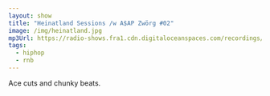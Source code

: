 ```yaml
---
layout: show
title: "Heinatland Sessions /w A$AP Zwörg #02"
image: /img/heinatland.jpg
mp3Url: https://radio-shows.fra1.cdn.digitaloceanspaces.com/recordings/heinatland_240913/240913_heinatland-sessions_asap-zwoerg_02_edit_korr.mp3
tags:
  - hiphop
  - rnb
---
```

Ace cuts and chunky beats.